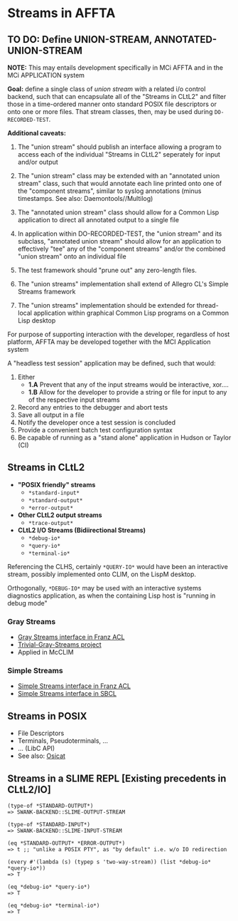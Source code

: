 Streams in AFFTA
================

## TO DO: Define UNION-STREAM, ANNOTATED-UNION-STREAM

**NOTE:** This may entails development specifically in MCi AFFTA 
and in the MCi APPLICATION system

**Goal:** define a single class of _union stream_ with a
related i/o control backend, such that can encapsulate
all of  the "Streams in CLtL2" and filter those in a
time-ordered manner onto standard POSIX file
descriptors or onto one or more files. That stream
classes, then, may be used during `DO-RECORDED-TEST`. 

**Additional caveats:**
1. The "union stream" should publish an interface
    allowing a program to access each of the individual
    "Streams in CLtL2" seperately for input and/or
    output

2. The "union stream" class may be extended with an
    "annotated union stream" class, such that would
    annotate each line printed onto one of the
    "component streams", similar to syslog annotations
    (minus timestamps. See also: Daemontools//Multilog)

3. The "annotated union stream" class should allow for a
   Common Lisp application to direct all annotated
   output to a single file

4. In application within DO-RECORDED-TEST, the
    "union stream"  and its subclass, "annotated union
    stream" should allow for an application to
    effectively "tee" any of the "component streams"
    and/or the combined "union stream" onto an
    individual file

5. The test framework should "prune out" any zero-length
   files.

6. The "union streams" implementation shall extend of
   Allegro CL's Simple Streams framework

7. The "union streams" implementation should be extended
   for thread-local application within graphical Common
   Lisp programs on a Common Lisp desktop

For purpose of supporting interaction with the
developer, regardless of host platform, AFFTA may be
developed together with the MCI Application system

A "headless test session" application may be defined,
such that would:
1. Either
    * **1.A** Prevent that any of the input streams would be 
       interactive, xor....
    * **1.B** Allow for the developer to <conveniently> provide a
       string or file for input to any of the respective
       input streams
2. Record any entries to the debugger and abort tests
3. Save all output in a file
4. Notify the developer once a test session is concluded
5. Provide a convenient batch test configuration syntax
6. Be capable of running as a "stand alone" application
   in Hudson or Taylor (CI) 

## Streams in CLtL2

*  **"POSIX friendly" streams**
    * `*standard-input*`
    * `*standard-output*`
    * `*error-output*`
* **Other CLtL2 output streams**
    * `*trace-output*`
* **СLtL2 I/O Streams (Bidiirectional Streams)** 
    * `*debug-io*`
    * `*query-io*`
    * `*terminal-io*`

Referencing the CLHS, certainly `*QUERY-IO*` would have been
an interactive stream, possibly implemented onto CLIM,
on the LispM desktop.

Orthogonally, `*DEBUG-IO*` may be used with an interactive
systems diagnostics application, as when the containing
Lisp host is "running in debug mode"

### Gray Streams

* [Gray Streams interface in Franz ACL](http://franz.com/support/documentation/current/doc/gray-streams.htm)
* [Trivial-Gray-Streams project](http://common-lisp.net/project/trivial-gray-streams/)
* Applied in McCLIM

### Simple Streams

* [Simple Streams interface in Franz ACL](http://franz.com/support/documentation/current/doc/streams.htm)
* [Simple Streams interface in SBCL](http://www.sbcl.org/manual/#Simple-Streams)

## Streams in POSIX

* File Descriptors
* Terminals, Pseudoterminals, ...
* ... (LibC API)
* See also: [Osicat](http://common-lisp.net/project/osicat/)

## Streams in a SLIME REPL [Existing precedents in CLtL2/IO]

    (type-of *STANDARD-OUTPUT*)
    => SWANK-BACKEND::SLIME-OUTPUT-STREAM

    (type-of *STANDARD-INPUT*)
    => SWANK-BACKEND::SLIME-INPUT-STREAM

    (eq *STANDARD-OUTPUT* *ERROR-OUTPUT*)
    => t ;; "unlike a POSIX PTY", as "by default" i.e. w/o IO redirection

    (every #'(lambda (s) (typep s 'two-way-stream)) (list *debug-io* *query-io*))
    => T

    (eq *debug-io* *query-io*)
    => T

    (eq *debug-io* *terminal-io*)
    => T
